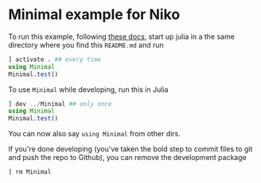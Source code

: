 # Minimal example for Niko

To run this example, following [these docs](https://julialang.github.io/Pkg.jl/v1/creating-packages/), start up julia in a the same directory where you find this `README.md` and run
```julia
] activate . ## every time
using Minimal
Minimal.test()
```

To use `Minimal` while developing, run this in Julia
```julia
] dev ../Minimal ## only once
using Minimal
Minimal.test()
```

You can now also say `using Minimal` from other dirs.

If you're done developing (you've taken the bold step to commit files to git and push the repo to Github), you can remove the development package
```julia
] rm Minimal
```
